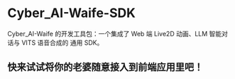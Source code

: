 # Cyber_AI-Waife-SDK
Cyber_AI-Waife 的开发工具包：一个集成了 Web 端 Live2D 动画、LLM 智能对话与 VITS 语音合成的 通用 SDK。

## 快来试试将你的老婆随意接入到前端应用里吧！
